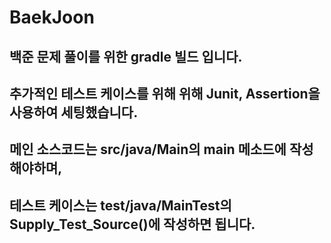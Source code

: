 # BaekJoon

## 백준 문제 풀이를 위한 gradle 빌드 입니다.
## 추가적인 테스트 케이스를 위해 위해 Junit, Assertion을 사용하여 세팅했습니다. 

## 메인 소스코드는 src/java/Main의 main 메소드에 작성해야하며,
## 테스트 케이스는 test/java/MainTest의 Supply_Test_Source()에 작성하면 됩니다.
